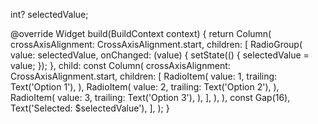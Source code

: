 int? selectedValue;

@override
Widget build(BuildContext context) {
return Column(
crossAxisAlignment: CrossAxisAlignment.start,
children: [
RadioGroup<int>(
value: selectedValue,
onChanged: (value) {
setState(() {
selectedValue = value;
});
},
child: const Column(
crossAxisAlignment: CrossAxisAlignment.start,
children: [
RadioItem(
value: 1,
trailing: Text('Option 1'),
),
RadioItem(
value: 2,
trailing: Text('Option 2'),
),
RadioItem(
value: 3,
trailing: Text('Option 3'),
),
],
),
),
const Gap(16),
Text('Selected: $selectedValue'),
],
);
}
